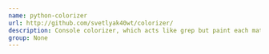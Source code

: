 ```yaml
---
name: python-colorizer
url: http://github.com/svetlyak40wt/colorizer/
description: Console colorizer, which acts like grep but paint each match in it's own color.
group: None
---
```

